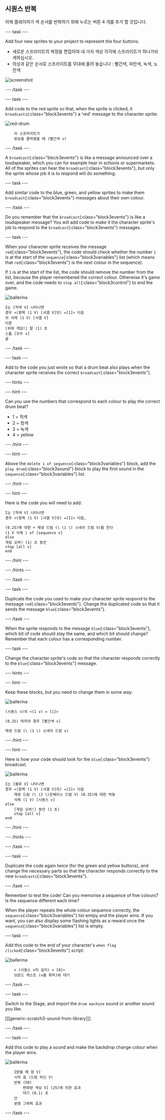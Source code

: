 ## 시퀀스 반복

이제 플레이어가 색 순서를 반복하기 위해 누르는 버튼 4 개를 추가 할 것입니다.

\--- task \---

Add four new sprites to your project to represent the four buttons.

+ 새로운 스프라이트의 복장을 편집하여 네 가지 색상 각각에 스프라이트가 하나가되게하십시오.
+ 의상과 같은 순서로 스프라이트를 무대에 올려 놓습니다 : 빨간색, 파란색, 녹색, 노란색

![screenshot](images/colour-drums.png)

\--- /task \---

\--- task \---

Add code to the red sprite so that, when the sprite is clicked, it `broadcasts`{:class="block3events"} a 'red' message to the character sprite:

![red-drum](images/red_drum.png)

```blocks3
    이 스프라이트가
    방송을 클릭했을 때 (빨간색 v)
```

\--- /task \---

A `broadcast`{:class="block3events"} is like a message announced over a loudspeaker, which you can for example hear in schools or supermarkets. All of the sprites can hear the `broadcast`{:class="block3events"}, but only the sprite whose job it is to respond will do something.

\--- task \---

Add similar code to the blue, green, and yellow sprites to make them `broadcast`{:class="block3events"} messages about their own colour.

\--- /task \---

Do you remember that the `broadcast`{:class="block3events"} is like a loudspeaker message? You will add code to make it the character sprite's job to respond to the `broadcast`{:class="block3events"} messages.

\--- task \---

When your character sprite receives the message `red`{:class="block3events"}, the code should check whether the number `1` is at the start of the `sequence`{:class="block3variables"} list (which means that `red`{:class="block3events"} is the next colour in the sequence).

If `1` is at the start of the list, the code should remove the number from the list, because the player remembered the correct colour. Otherwise it's game over, and the code needs to `stop all`{:class="block3control"} to end the game.

![ballerina](images/ballerina.png)

```blocks3
I는 [적색 V] 나타나면
경우 <(항목 (1 V) [서열 V]의) =[1]> 다음
의 삭제 (1 V) [서열 V]
다른
[위에 게임!] 말 (1) 초
스톱 [모두 v]
끝
```

\--- /task \---

\--- task \---

Add to the code you just wrote so that a drum beat also plays when the character sprite receives the correct `broadcast`{:class="block3events"}.

\--- hints \---

\--- hint \---

Can you use the numbers that correspond to each colour to play the correct drum beat?

+ 1 = 적색
+ 2 = 청색
+ 3 = 녹색
+ 4 = yellow

\--- /hint \---

\--- hint \---

Above the `delete 1 of sequence`{:class="block3variables"} block, add the `play drum`{:class="block3sound"} block to play the first sound in the `sequence`{:class="block3variables"} list.

\--- /hint \---

\--- hint \---

Here is the code you will need to add:

```blocks3
I는 [적색 V] 나타나면
경우 <(항목 (1 V) [서열 V]의) =[1]> 다음,

(0.25)에 대한 + 재생 드럼 (\ (1 \) 스네어 드럼 V)를 친다
(1 V 삭제 ) of [sequence v]
else
게임 오버! (1) 초 동안
stop [all v]
end
```

\--- /hint \---

\--- /hints \---

\--- /task \---

\--- task \---

Duplicate the code you used to make your character sprite respond to the message `red`{:class="block3events"}. Change the duplicated code so that it sends the message `blue`{:class="block3events"}.

\--- /task \---

When the sprite responds to the message `blue`{:class="block3events"}, which bit of code should stay the same, and which bit should change? Remember that each colour has a corresponding number.

\--- task \---

Change the character sprite's code so that the character responds correctly to the `blue`{:class="block3events"} message.

\--- hints \---

\--- hint \---

Keep these blocks, but you need to change them in some way:

![ballerina](images/ballerina.png)

```blocks3
(시퀀스 v)의 <(1 v) = [1]>

(0.25) 박자의 경우 [빨간색 v]

재생 드럼 (\ (1 \) 스네어 드럼 v)
```

\--- /hint \---

\--- hint \---

Here is how your code should look for the `blue`{:class="block3events"} broadcast.

![ballerina](images/ballerina.png)

```blocks3
I는 [블루 V] 나타나면
경우 <(항목 (1 V) [서열 V]의) =[2]> 다음
    재생 드럼 (\ (2 \)은베이스 드럼 V) (0.25)에 대한 박동
    삭제 (1 V) [시퀀스 v]
else
    [게임 오버!] 동안 (1 초)
    stop [all v]
end
```

\--- /hint \---

\--- /hints \---

\--- /task \---

\--- task \---

Duplicate the code again twice (for the green and yellow buttons), and change the necessary parts so that the character responds correctly to the new `broadcasts`{:class="block3events"}.

\--- /task \---

Remember to test the code! Can you memorise a sequence of five colours? Is the sequence different each time?

When the player repeats the whole colour sequence correctly, the `sequence`{:class="block3variables"} list emtpy and the player wins. If you want, you can also display some flashing lights as a reward once the `sequence`{:class="block3variables"} list is empty.

\--- task \---

Add this code to the end of your character's `when flag clicked`{:class="block3events"} script:

![ballerina](images/ballerina.png)

```blocks3
    < (시퀀스 v의 길이) = [0]>
    브로드 캐스트 (v를 획득)와 대기
```

\--- /task \---

\--- task \---

Switch to the Stage, and import the `drum machine` sound or another sound you like.

[[[generic-scratch3-sound-from-library]]]

\--- /task \---

\--- task \---

Add this code to play a sound and make the backdrop change colour when the player wins.

![ballerina](images/stage.png)

```blocks3
    I받을 때 원 V]
    시작 음 (드럼 머신 V)
    반복 (50)
        변화량 색상 V] (25)에 의한 효과
        대기 (0.1) 초
    단
    분명 그래픽 효과
```

\--- /task \---